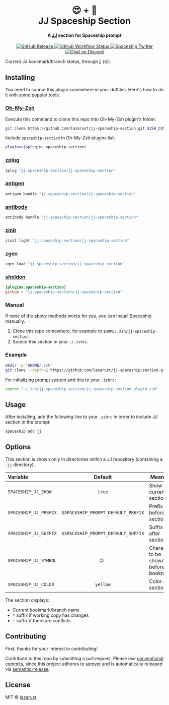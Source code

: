 <h1 align="center">
  😍 + 🚀
  <br>JJ Spaceship Section<br>
</h1>

<h4 align="center">
  A <a href="https://jj-vcs.github.io/jj/latest/" target="_blank">JJ</a> section for Spaceship prompt
</h4>

<p align="center">
  <a href="https://github.com/spaceship-prompt/spaceship-section/releases">
    <img src="https://img.shields.io/github/v/release/spaceship-prompt/spaceship-section.svg?style=flat-square"
      alt="GitHub Release" />
  </a>

  <a href="https://github.com/spaceship-prompt/spaceship-section/actions">
    <img src="https://img.shields.io/github/actions/workflow/status/spaceship-prompt/spaceship-gradle/ci.yaml?style=flat-square"
      alt="GitHub Workflow Status" />
  </a>

  <a href="https://twitter.com/SpaceshipPrompt">
    <img src="https://img.shields.io/badge/twitter-%40SpaceshipPrompt-00ACEE.svg?style=flat-square"
      alt="Spaceship Twitter" />
  </a>

  <a href="https://discord.gg/NTQWz8Dyt9">
    <img
      src="https://img.shields.io/discord/859409950999707668?label=discord&logoColor=white&style=flat-square"
      alt="Chat on Discord"
    />
  </a>
</p>

Current JJ bookmark/branch status, through jj (`😍`).

## Installing

You need to source this plugin somewhere in your dotfiles. Here's how to do it with some popular tools:

### [Oh-My-Zsh]

Execute this command to clone this repo into Oh-My-Zsh plugin's folder:

```zsh
git clone https://github.com/lazarust/jj-spaceship-section.git $ZSH_CUSTOM/plugins/jj-spaceship-section
```

Include `spaceship-section` in Oh-My-Zsh plugins list:

```zsh
plugins=($plugins spaceship-section)
```

### [zplug]

```zsh
zplug "jj-spaceship-section/jj-spaceship-section"
```

### [antigen]

```zsh
antigen bundle "jj-spaceship-section/jj-spaceship-section"
```

### [antibody]

```zsh
antibody bundle "jj-spaceship-section/jj-spaceship-section"
```

### [zinit]

```zsh
zinit light "jj-spaceship-section/jj-spaceship-section"
```

### [zgen]

```zsh
zgen load "jj-spaceship-section/jj-spaceship-section"
```

### [sheldon]

```toml
[plugins.spaceship-section]
github = "jj-spaceship-section/jj-spaceship-section"
```

### Manual

If none of the above methods works for you, you can install Spaceship manually.

1. Clone this repo somewhere, for example to `$HOME/.zsh/jj-spaceship-section`.
2. Source this section in your `~/.zshrc`.

### Example

```zsh
mkdir -p "$HOME/.zsh"
git clone --depth=1 https://github.com/lazarust/jj-spaceship-section.git "$HOME/.zsh/jj-spaceship-section"
```

For initializing prompt system add this to your `.zshrc`:

```zsh title=".zshrc"
source "~/.zsh/jj-spaceship-section/jj-spaceship-section.plugin.zsh"
```

## Usage

After installing, add the following line to your `.zshrc` in order to include JJ section in the prompt:

```zsh
spaceship add jj
```

## Options

This section is shown only in directories within a JJ repository (containing a `.jj` directory).

| Variable              |              Default               | Meaning                               |
| :-------------------- | :--------------------------------: | ------------------------------------- |
| `SPACESHIP_JJ_SHOW`   |               `true`               | Show current section                  |
| `SPACESHIP_JJ_PREFIX` | `$SPACESHIP_PROMPT_DEFAULT_PREFIX` | Prefix before section                 |
| `SPACESHIP_JJ_SUFFIX` | `$SPACESHIP_PROMPT_DEFAULT_SUFFIX` | Suffix after section                  |
| `SPACESHIP_JJ_SYMBOL` |               `😍 `                | Character to be shown before bookmark |
| `SPACESHIP_JJ_COLOR`  |              `yellow`              | Color of section                      |

The section displays:

- Current bookmark/branch name
- `*` suffix if working copy has changes
- `!` suffix if there are conflicts

## Contributing

First, thanks for your interest in contributing!

Contribute to this repo by submitting a pull request. Please use [conventional commits](https://www.conventionalcommits.org/), since this project adheres to [semver](https://semver.org/) and is automatically released via [semantic-release](https://github.com/semantic-release/semantic-release).

## License

MIT © [lazarust](http://github.com/lazarust)

<!-- References -->

[Oh-My-Zsh]: https://ohmyz.sh/
[zplug]: https://github.com/zplug/zplug
[antigen]: https://antigen.sharats.me/
[antibody]: https://getantibody.github.io/
[zinit]: https://github.com/zdharma/zinit
[zgen]: https://github.com/tarjoilija/zgen
[sheldon]: https://sheldon.cli.rs/
